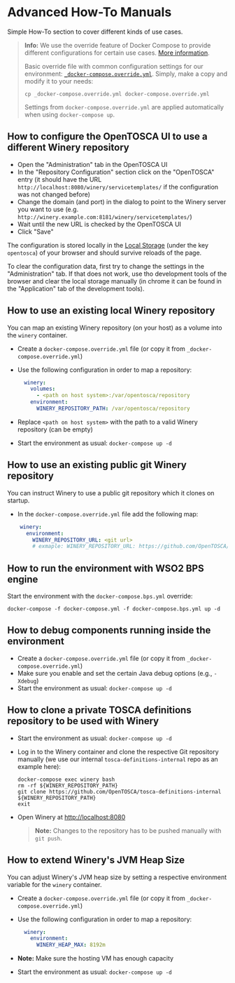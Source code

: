 # Advanced How-To Manuals

Simple How-To section to cover different kinds of use cases.

> **Info:** We use the override feature of Docker Compose to provide different configurations for certain use cases.
> [More information](https://docs.docker.com/compose/extends).
>
> Basic override file with common configuration settings for our environment: [`_docker-compose.override.yml`](_docker-compose.override.yml).
> Simply, make a copy and modify it to your needs:
> ```shell
> cp _docker-compose.override.yml docker-compose.override.yml
> ```
>
> Settings from `docker-compose.override.yml` are applied automatically when using `docker-compose up`.


## How to configure the OpenTOSCA UI to use a different Winery repository

* Open the "Administration" tab in the OpenTOSCA UI
* In the "Repository Configuration" section click on the "OpenTOSCA" entry (it should have the URL `http://localhost:8080/winery/servicetemplates/` if the configuration was not changed before)
* Change the domain (and port) in the dialog to point to the Winery server you want to use (e.g. `http://winery.example.com:8181/winery/servicetemplates/`)
* Wait until the new URL is checked by the OpenTOSCA UI
* Click "Save"

The configuration is stored locally in the [Local Storage](https://developer.mozilla.org/en-US/docs/Web/API/Window/localStorage) (under the key `opentosca`) of your browser and should survive reloads of the page.

To clear the configuration data, first try to change the settings in the "Administration" tab.
If that does not work, use tho development tools of the browser and clear the local storage manually (in chrome it can be found in the "Application" tab of the development tools).


## How to use an existing **local** Winery repository

You can map an existing Winery repository (on your host) as a volume into the `winery` container.

* Create a `docker-compose.override.yml` file (or copy it from `_docker-compose.override.yml`)
* Use the following configuration in order to map a repository:

  ```yaml
    winery:
      volumes:
        - <path on host system>:/var/opentosca/repository
      environment:
        WINERY_REPOSITORY_PATH: /var/opentosca/repository
  ```

* Replace `<path on host system>` with the path to a valid Winery repository (can be empty)
* Start the environment as usual: `docker-compose up -d`


## How to use an existing **public git** Winery repository

You can instruct Winery to use a public git repository which it clones on startup.

* In the `docker-compose.override.yml` file add the following map:

```yml
    winery:
      environment:
        WINERY_REPOSITORY_URL: <git url>
        # exmaple: WINERY_REPOSITORY_URL: https://github.com/OpenTOSCA/tosca-definitions-public
```


## How to run the environment with WSO2 BPS engine

Start the environment with the `docker-compose.bps.yml` override:

```shell
docker-compose -f docker-compose.yml -f docker-compose.bps.yml up -d
```


## How to debug components running inside the environment

* Create a `docker-compose.override.yml` file (or copy it from `_docker-compose.override.yml`)
* Make sure you enable and set the certain Java debug options (e.g., `-Xdebug`)
* Start the environment as usual: `docker-compose up -d`


## How to clone a **private** TOSCA definitions repository to be used with Winery

* Start the environment as usual: `docker-compose up -d`

* Log in to the Winery container and clone the respective Git repository manually (we use our internal `tosca-definitions-internal` repo as an example here):

  ```shell
  docker-compose exec winery bash
  rm -rf ${WINERY_REPOSITORY_PATH}
  git clone https://github.com/OpenTOSCA/tosca-definitions-internal ${WINERY_REPOSITORY_PATH}
  exit
  ```

* Open Winery at <http://localhost:8080>
  > **Note:** Changes to the repository has to be pushed manually with `git push`.


## How to extend Winery's JVM Heap Size

You can adjust Winery's JVM heap size by setting a respective environment variable for the `winery` container.

* Create a `docker-compose.override.yml` file (or copy it from `_docker-compose.override.yml`)
* Use the following configuration in order to map a repository:

  ```yaml
    winery:
      environment:
        WINERY_HEAP_MAX: 8192m
  ```

* **Note:** Make sure the hosting VM has enough capacity
* Start the environment as usual: `docker-compose up -d`

